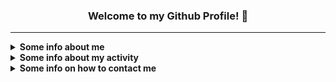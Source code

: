 <h3 align="center">Welcome to my Github Profile! 👋</h3>

***

<details><summary><strong>Some info about me</strong></summary><p>

- 🙋‍♂️ My name is **Uladzislau** *(Владислав)*
-  🎂 I'm **19** years old
   - 📆 I celebrate my birthday on **June 22**
- 🏠 I'm currently living in **Homiel, Belarus** *(My hometown)*
  <!-- - 🚄 I dream of moving somewhere (I guess not for now 😒)-->
- 🏫 I am currently studying at **Francisk Skorina Homiel State University**
  - **Faculty:** Mathematics and Programming Technologies
  - **Specialty:** Applied Informatics
  - Enrolled in **full-time** training
- 🗣 My primary language is **Russian**, but in most cases, I'm trying to use **English** *(Approximate level: A2 - B1)*
- 💕 I am very passionate about **music** and **mobile photography**, as well as **creating beautiful interfaces** and **interesting projects**
- 👨‍🎓 Got the **Github Student Developer Pack** on **October 1, 2020**
- 💻 Using **MacBook Pro 13" 2020 (M1 - 16/512)**

</p></details>

<details><summary><strong>Some info about my activity</strong></summary><p>

- 📚 I'm currently learning:
  - **JavaScript**
  - **JavaScript Things:**
    - **TypeScript**
    - **Node.js, React, Svelte**
- ⌛ I've currently set on hold
   - **C#**
   - **Go**
   - **Python** *(Flask, Django)*
   - **Ruby** *(Ruby on Rails)*
- 🌱 I want to learn in the future:
  - **JavaScript Things:**
    - **Electron, Vue**
- ❌ I've currently stop learning:
   - **Java**
- 🏆 I've currently finished learning:
   - **C/С++/Pascal/SQL (Basics)**
- 🚧 I've contributed in:
   - [**ru.javascript.info**](https://github.com/javascript-tutorial/ru.javascript.info/pulls?q=is%3Apr+author%3ASecondThundeR)
   - [**archinstall**](https://github.com/archlinux/archinstall/pulls?q=is%3Apr+author%3ASecondThundeR)
   - [**Catogram**](https://github.com/Catogram/Catogram/pulls?q=is%3Apr+author%3ASecondThundeR)
   - [**evobot**](https://github.com/eritislami/evobot/pulls?q=is%3Apr+author%3ASecondThundeR)
   - [**windows-uwp**](https://github.com/MicrosoftDocs/windows-uwp/pulls?q=is%3Apr+author%3ASecondThundeR)
   - [**brands-in-russia**](https://github.com/virae/brands-in-russia/pulls?q=is%3Apr+author%3ASecondThundeR)
   - [**shikimori**](https://github.com/shikimori/shikimori/pulls?q=is%3Apr+author%3ASecondThundeR)
   - [**aiogram**](https://github.com/aiogram/aiogram/pulls?q=is%3Apr+author%3ASecondThundeR)
   - [**VKUI**](https://github.com/VKCOM/VKUI/pulls?q=is%3Apr+author%3ASecondThundeR)
- 🛠 I've been working on such projects:
  - **Dropped Projects:**
     - [***Scroball X***](https://github.com/SecondThundeR/Scroball-X) — Fork of [Scroball](https://github.com/peterjosling/scroball) by Peter Josling, where I made some changes to provide Google-like Material UI, Adless UX, Dark Theme, and many other visual improvements
       - Status: **Archived** 
     - [***Ghosty***](https://github.com/SecondThundeR/ghosty) — Some random bot for Discord which was created just for fun and for some educational purposes
       - Status: **Archivied**
     - [***SpotiChecker***](https://github.com/SecondThundeR/spotichecker) - A Python script to check for unavailable tracks in the "Liked Songs" section
       - Status: **Archived**
  - **Main Projects:**
     - [***DokiDoki-RenPy***](https://github.com/SecondThundeR/DokiDoki-RenPy) — Decompiled code of Original Doki Doki Literature Club *(non-Plus version)* for internal use in RenPy Launcher, e.g. modification or self-learning
       - Status: **Not maintained**
     - [**Project Aether**](https://github.com/SecondThundeR/secondthunder.github.io) — My personal [landing page](https://secondthunder.github.io), written on pure HTML/CSS/JS
     - [**Shikithon**](https://github.com/SecondThundeR/shikithon) - Yet another Python wrapper for Shikimori API
     - [**svelte-vite-tailwind**](https://github.com/SecondThundeR/svelte-vite-tailwind) - Simple template for using Svelte + Tailwind in Vite
     - [**anya-bot-ts**](https://github.com/SecondThundeR/anya-bot-ts) - A simple TypeScript bot for auto-deleting Telegram premium stickers based on grammY library
  - **Figma Projects:**
    - [***OrbitReader***](https://www.figma.com/file/GsnLhc0IVJnofPt6yw3JZW/Orbit) - A quick sketch for one unreleased app
      - Status: **Archived**
    - [***Project Delta***](https://www.figma.com/file/Sk8zK5CWB7XjqRE0Uq5T04/Project-Delta) - Sketch and ideas for interesting player design
      - Status: **Archivied**
    - [***Telegram Contest Work***](https://www.figma.com/file/9wgUy3OaqY1Tloz4jtCIuU/Telegram-Contest-(SecondThundeR)) - My work for the [July contest for Designers](https://contest.com/docs/android-design-21) from the Telegram team
      - Status: **Finished**
      - Place: **4th** *(1000$)*
    - [***Unigram Redesign Contest***](https://www.figma.com/file/Ei6xUhhDvAshU06PAtGO1P/Codename-Micagram-(Unigram-Redesign)?node-id=178%3A100150&viewport=394%2C48%2C0.87) - My work for the [January contest for Designers](https://contest.com/win11-design) from the Telegram team
      - Status: **Finished**
      - Place: **2th** *(2000$)*

</p></details>

<details><summary><strong>Some info on how to contact me</strong></summary><p>

- 🌍 Here are several sites where you can follow me:
  - **[VK](https://vk.com/secondthunder)**
  - **[Twitter](https://twitter.com/scndthndr)**
  - **[Instagram](https://instagram.com/AwayFromGalaxy)**
  - **[Last.fm](https://last.fm/user/AwayFromGalaxy)**
  - **[Spotify](https://open.spotify.com/user/secondthunder)**
  - **[Code::Stats](https://codestats.net/users/AwayFromGalaxy)**
  - **[Shikimori](https://shikimori.one/SecondThundeR)**
  - **[Discord](https://discord.com/users/156081219866591232)** *(If link isn't working: SecondThundeR#4467)*

- 📫 The best way you can reach me:
  - ✈ **[Telegram](https://t.me/secondthunder)** or via 📧 **Email** - awayfromgalaxy@gmail.com
  - 🕖 My active time: **12 A.M. - 10 P.M.** *(UTC+3)*

</p></details>
